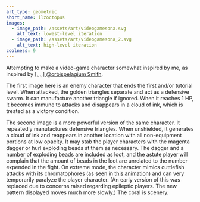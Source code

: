 ```yaml
---
art_type: geometric
short_name: ilzoctopus
images:
  - image_path: /assets/art/videogamesona.svg
    alt_text: lowest-level iteration
  - image_path: /assets/art/videogamesona_2.svg
    alt_text: high-level iteration
coolness: 9
---
```

Attempting to make a video-game character somewhat inspired by me, as inspired by [[,,,,] @orbispelagium Smith](http://orbispelagium.tumblr.com/tagged/finalbosssona/chrono/).

The first image here is an enemy character that ends the first and/or tutorial level. When attacked, the golden triangles separate and act as a defensive swarm. It can manufacture another triangle if ignored. When it reaches 1 HP, it becomes immune to attacks and disappears in a cloud of ink, which is treated as a victory condition.

The second image is a more powerful version of the same character. It repeatedly manufactures defensive triangles. When unshielded, it generates a cloud of ink and reappears in another location with all non-equipment portions at low opacity. It may stab the player characters with the magenta dagger or hurl exploding beads at them as necessary. The dagger and a number of exploding beads are included as loot, and the astute player will complain that the amount of beads in the loot are unrelated to the number expended in the fight. On extreme mode, the character mimics cuttlefish attacks with its chromatophores (as seen in [this animation](/assets/art/videogamesona_to-animate.svg)) and can very temporarily paralyze the player character. (An early version of this was replaced due to concerns raised regarding epileptic players. The new pattern displayed moves much more slowly.) The coral is scenery.
